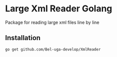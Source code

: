 # Large Xml Reader Golang 
Package for reading large xml files line by line

## Installation
```
go get github.com/Bel-uga-develop/XmlReader
```